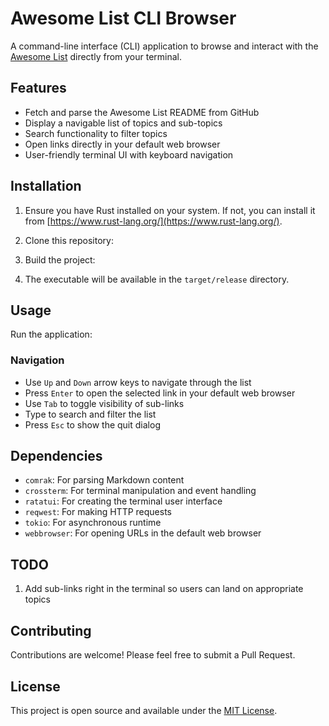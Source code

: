 # Awesome List CLI Browser

A command-line interface (CLI) application to browse and interact with the [Awesome List](https://github.com/sindresorhus/awesome) directly from your terminal.

## Features

- Fetch and parse the Awesome List README from GitHub
- Display a navigable list of topics and sub-topics
- Search functionality to filter topics
- Open links directly in your default web browser
- User-friendly terminal UI with keyboard navigation

## Installation

1. Ensure you have Rust installed on your system. If not, you can install it from [https://www.rust-lang.org/](https://www.rust-lang.org/).

2. Clone this repository:

3. Build the project:

4. The executable will be available in the `target/release` directory.

## Usage

Run the application:

### Navigation

- Use `Up` and `Down` arrow keys to navigate through the list
- Press `Enter` to open the selected link in your default web browser
- Use `Tab` to toggle visibility of sub-links
- Type to search and filter the list
- Press `Esc` to show the quit dialog

## Dependencies

- `comrak`: For parsing Markdown content
- `crossterm`: For terminal manipulation and event handling
- `ratatui`: For creating the terminal user interface
- `reqwest`: For making HTTP requests
- `tokio`: For asynchronous runtime
- `webbrowser`: For opening URLs in the default web browser

## TODO

1. Add sub-links right in the terminal so users can land on appropriate topics

## Contributing

Contributions are welcome! Please feel free to submit a Pull Request.

## License

This project is open source and available under the [MIT License](LICENSE).
